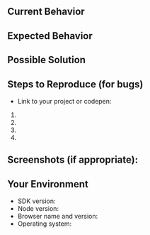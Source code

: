 <!--- Provide a general summary of the issue in the Title above -->

## Current Behavior
<!--- If describing a bug, tell us what is broken -->
<!--- If suggesting a change/improvement tell us what is missing from the SDK as it is currently -->

## Expected Behavior
<!--- If describing a bug, tell us how the SDK should behave without the bug -->
<!--- If you're suggesting changes, outline your idea here -->

## Possible Solution
<!--- Optional, but helpful! Use this field to suggest bug solutions or change impementation details. Feel free to get technical. -->

## Steps to Reproduce (for bugs)
<!--- Provide a link to a live example, or an unambiguous set of steps to -->
<!--- reproduce this bug. Include code to reproduce, if relevant -->
* Link to your project or codepen:
1.
2.
3.
4.

## Screenshots (if appropriate):

## Your Environment
<!--- Please include any relevant environmental information here. (SDK version, node version, browser etc.) -->
* SDK version:
* Node version:
* Browser name and version:
* Operating system: